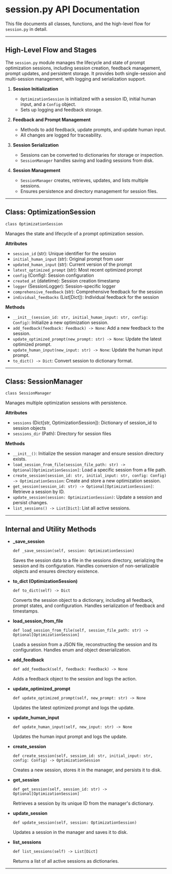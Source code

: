 # session.py API Documentation

This file documents all classes, functions, and the high-level flow for `session.py` in detail.

---

## High-Level Flow and Stages

The `session.py` module manages the lifecycle and state of prompt optimization sessions, including session creation, feedback management, prompt updates, and persistent storage. It provides both single-session and multi-session management, with logging and serialization support.

1. **Session Initialization**
   - `OptimizationSession` is initialized with a session ID, initial human input, and a `Config` object.
   - Sets up logging and feedback storage.

2. **Feedback and Prompt Management**
   - Methods to add feedback, update prompts, and update human input.
   - All changes are logged for traceability.

3. **Session Serialization**
   - Sessions can be converted to dictionaries for storage or inspection.
   - `SessionManager` handles saving and loading sessions from disk.

4. **Session Management**
   - `SessionManager` creates, retrieves, updates, and lists multiple sessions.
   - Ensures persistence and directory management for session files.

---

## Class: OptimizationSession

```
class OptimizationSession
```
Manages the state and lifecycle of a prompt optimization session.

**Attributes**
- `session_id` (str): Unique identifier for the session
- `initial_human_input` (str): Original prompt from user
- `updated_human_input` (str): Current version of the prompt
- `latest_optimized_prompt` (str): Most recent optimized prompt
- `config` (Config): Session configuration
- `created_at` (datetime): Session creation timestamp
- `logger` (SessionLogger): Session-specific logger
- `comprehensive_feedback` (str): Comprehensive feedback for the session
- `individual_feedbacks` (List[Dict]): Individual feedback for the session

**Methods**
- `__init__(session_id: str, initial_human_input: str, config: Config)`: Initialize a new optimization session.
- `add_feedback(feedback: Feedback) -> None`: Add a new feedback to the session.
- `update_optimized_prompt(new_prompt: str) -> None`: Update the latest optimized prompt.
- `update_human_input(new_input: str) -> None`: Update the human input prompt.
- `to_dict() -> Dict`: Convert session to dictionary format.

---

## Class: SessionManager

```
class SessionManager
```
Manages multiple optimization sessions with persistence.

**Attributes**
- `sessions` (Dict[str, OptimizationSession]): Dictionary of session_id to session objects
- `sessions_dir` (Path): Directory for session files

**Methods**
- `__init__()`: Initialize the session manager and ensure session directory exists.
- `load_session_from_file(session_file_path: str) -> Optional[OptimizationSession]`: Load a specific session from a file path.
- `create_session(session_id: str, initial_input: str, config: Config) -> OptimizationSession`: Create and store a new optimization session.
- `get_session(session_id: str) -> Optional[OptimizationSession]`: Retrieve a session by ID.
- `update_session(session: OptimizationSession)`: Update a session and persist changes.
- `list_sessions() -> List[Dict]`: List all active sessions.

---

## Internal and Utility Methods

- **_save_session**
  ```
  def _save_session(self, session: OptimizationSession)
  ```
  Saves the session data to a file in the sessions directory, serializing the session and its configuration. Handles conversion of non-serializable objects and ensures directory existence.

- **to_dict (OptimizationSession)**
  ```
  def to_dict(self) -> Dict
  ```
  Converts the session object to a dictionary, including all feedback, prompt states, and configuration. Handles serialization of feedback and timestamps.

- **load_session_from_file**
  ```
  def load_session_from_file(self, session_file_path: str) -> Optional[OptimizationSession]
  ```
  Loads a session from a JSON file, reconstructing the session and its configuration. Handles enum and object deserialization.

- **add_feedback**
  ```
  def add_feedback(self, feedback: Feedback) -> None
  ```
  Adds a feedback object to the session and logs the action.

- **update_optimized_prompt**
  ```
  def update_optimized_prompt(self, new_prompt: str) -> None
  ```
  Updates the latest optimized prompt and logs the update.

- **update_human_input**
  ```
  def update_human_input(self, new_input: str) -> None
  ```
  Updates the human input prompt and logs the update.

- **create_session**
  ```
  def create_session(self, session_id: str, initial_input: str, config: Config) -> OptimizationSession
  ```
  Creates a new session, stores it in the manager, and persists it to disk.

- **get_session**
  ```
  def get_session(self, session_id: str) -> Optional[OptimizationSession]
  ```
  Retrieves a session by its unique ID from the manager's dictionary.

- **update_session**
  ```
  def update_session(self, session: OptimizationSession)
  ```
  Updates a session in the manager and saves it to disk.

- **list_sessions**
  ```
  def list_sessions(self) -> List[Dict]
  ```
  Returns a list of all active sessions as dictionaries.

--- 
